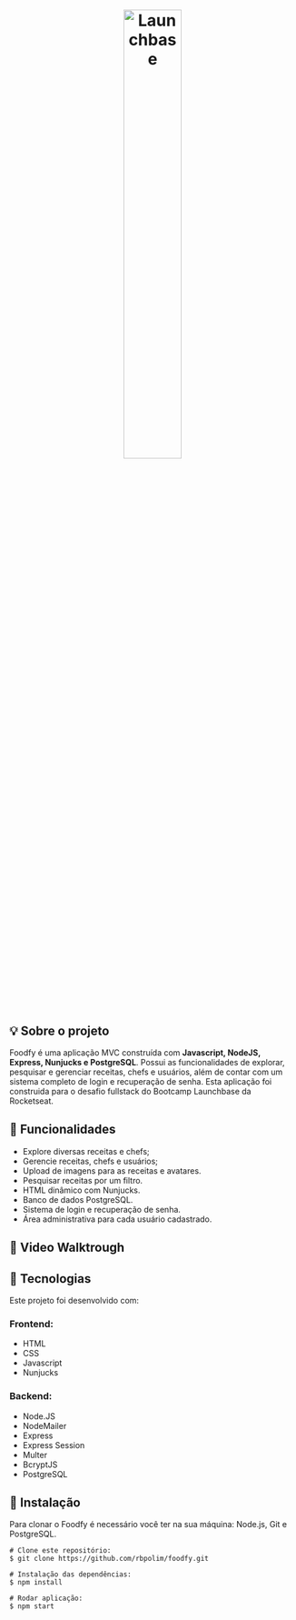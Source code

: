 <h1 align="center">
    <img width="45%" alt="Launchbase" title="Launchbase" src="https://camo.githubusercontent.com/268b1344409fac98c4eeda520482b6910c4ddcba/68747470733a2f2f73746f726167652e676f6f676c65617069732e636f6d2f676f6c64656e2d77696e642f626f6f7463616d702d6c61756e6368626173652f6c6f676f2e706e67"/>
</h1>


## 💡 **Sobre o projeto**
Foodfy é uma aplicação MVC construída com **Javascript, NodeJS, Express, Nunjucks e PostgreSQL**. Possui as funcionalidades de explorar, pesquisar e gerenciar receitas, chefs e usuários, além de contar com um sistema completo de login e recuperação de senha.
Esta aplicação foi construida para o desafio fullstack do Bootcamp Launchbase da Rocketseat.

## 📑 **Funcionalidades**

- Explore diversas receitas e chefs;
- Gerencie receitas, chefs e usuários;
- Upload de imagens para as receitas e avatares.
- Pesquisar receitas por um filtro.
- HTML dinâmico com Nunjucks.
- Banco de dados PostgreSQL.
- Sistema de login e recuperação de senha.
- Área administrativa para cada usuário cadastrado.

## 🎥 Video Walktrough
<!-- ![launchstore1](https://user-images.githubusercontent.com/66570560/95655291-88d9f380-0adc-11eb-9803-6569e7864315.gif) -->

## 🔧 **Tecnologias**
Este projeto foi desenvolvido com:

### Frontend:

- HTML
- CSS
- Javascript
- Nunjucks

### Backend:

- Node.JS
- NodeMailer
- Express
- Express Session
- Multer
- BcryptJS
- PostgreSQL

## 💽 **Instalação**

Para clonar o Foodfy é necessário você ter na sua máquina: Node.js, Git e PostgreSQL.

```
# Clone este repositório:
$ git clone https://github.com/rbpolim/foodfy.git

# Instalação das dependências:
$ npm install

# Rodar aplicação:
$ npm start
```
